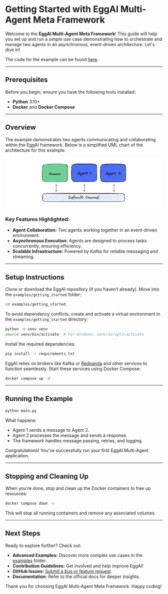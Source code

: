 # Getting Started with EggAI Multi-Agent Meta Framework

Welcome to the **EggAI Multi-Agent Meta Framework**! This guide will help you set up and run a simple use case demonstrating how to orchestrate and manage two agents in an asynchronous, event-driven architecture. Let's dive in!

The code for the example can be found [here](https://github.com/eggai-tech/EggAI/tree/main/examples/getting_started).

---

## Prerequisites

Before you begin, ensure you have the following tools installed:

- **Python** 3.10+
- **Docker** and **Docker Compose**

---

## Overview

The example demonstrates two agents communicating and collaborating within the EggAI framework. Below is a simplified UML chart of the architecture for this example:

![architecture-getting-started.svg](../../docs/docs/assets/architecture-getting-started.svg)

### Key Features Highlighted:

- **Agent Collaboration:** Two agents working together in an event-driven environment.  
- **Asynchronous Execution:** Agents are designed to process tasks concurrently, ensuring efficiency.  
- **Scalable Infrastructure:** Powered by Kafka for reliable messaging and streaming.

---

## Setup Instructions

Clone or download the EggAI repository (if you haven’t already).
Move into the `examples/getting_started` folder:

```bash
cd examples/getting_started
```

To avoid dependency conflicts, create and activate a virtual environment in the `examples/getting_started` directory:

```bash
python -m venv venv
source venv/bin/activate  # For Windows: venv\Scripts\activate
```

Install the required dependencies:

```bash
pip install -r requirements.txt
```

EggAI relies on brokers like Kafka or [Redpanda](https://github.com/redpanda-data/redpanda) and other services to function seamlessly. 
Start these services using Docker Compose:

```bash
docker compose up -d
```

---

## Running the Example

```bash
python main.py
```

What happens:
- Agent 1 sends a message to Agent 2.
- Agent 2 processes the message and sends a response.
- The framework handles message passing, retries, and logging.

Congratulations! You've successfully run your first EggAI Multi-Agent application.

---

## Stopping and Cleaning Up

When you're done, stop and clean up the Docker containers to free up resources:

```bash
docker compose down -v
```

This will stop all running containers and remove any associated volumes.

---

## Next Steps

Ready to explore further? Check out:
- **Advanced Examples:** Discover more complex use cases in the [examples](https://github.com/eggai-tech/EggAI/tree/main/examples/) folder.
- **Contribution Guidelines:** Get involved and help improve EggAI!
- **GitHub Issues:** [Submit a bug or feature request](https://github.com/eggai-tech/eggai/issues).
- **Documentation:** Refer to the official docs for deeper insights.

Thank you for choosing EggAI Multi-Agent Meta Framework. Happy coding!